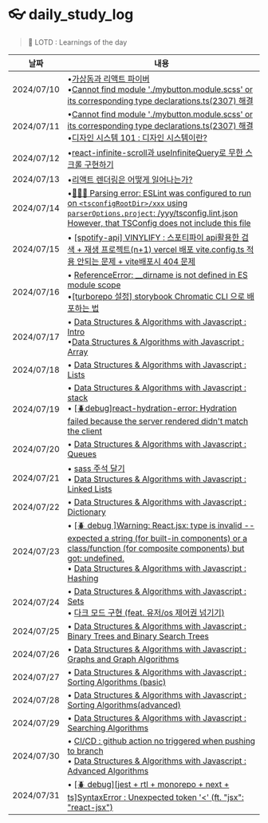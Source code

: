 # 👓 daily_study_log

> 👔 LOTD : Learnings of the day

|날짜|내용|
|---|---|
|2024/07/10|•[가상돔과 리액트 파이버](https://pyotato-dev.tistory.com/entry/%E2%9A%9B%EF%B8%8F-%EA%B0%80%EC%83%81%EB%8F%94%EA%B3%BC-%EB%A6%AC%EC%95%A1%ED%8A%B8-%ED%8C%8C%EC%9D%B4%EB%B2%84) <br/> •[Cannot find module './mybutton.module.scss' or its corresponding type declarations.ts(2307) 해결](https://pyotato-dev.tistory.com/entry/turboRepo-scss-Cannot-find-module-mybuttonmodulescss-or-its-corresponding-type-declarationsts2307)|
|2024/07/11|•[Cannot find module './mybutton.module.scss' or its corresponding type declarations.ts(2307) 해결](https://pyotato-dev.tistory.com/entry/turboRepo-scss-Cannot-find-module-mybuttonmodulescss-or-its-corresponding-type-declarationsts2307)<br/>•[디자인 시스템 101 : 디자인 시스템이란?](https://pyotato-dev.tistory.com/entry/%EB%94%94%EC%9E%90%EC%9D%B8-%EC%8B%9C%EC%8A%A4%ED%85%9C-101-%EB%94%94%EC%9E%90%EC%9D%B8-%EC%8B%9C%EC%8A%A4%ED%85%9C%EC%9D%B4%EB%9E%80)|
|2024/07/12|•[react-infinite-scroll과 useInfiniteQuery로 무한 스크롤 구현하기](https://pyotato-dev.tistory.com/entry/spotify-api-VINYLIFY-%EC%8A%A4%ED%8F%AC%ED%8B%B0%ED%8C%8C%EC%9D%B4-api%ED%99%9C%EC%9A%A9%ED%95%9C-%EA%B2%80%EC%83%89-%EC%9E%AC%EC%83%9D-%ED%94%84%EB%A1%9C%EC%A0%9D%ED%8A%B8n%EA%B2%80%EC%83%89-%EA%B2%B0%EA%B3%BC-react-infinite-scroll%EA%B3%BC-useInfiniteQuery%EB%A1%9C-%EB%AC%B4%ED%95%9C-%EC%8A%A4%ED%81%AC%EB%A1%A4-%EA%B5%AC%ED%98%84%ED%95%98%EA%B8%B0)|
|2024/07/13|•[리액트 렌더링은 어떻게 일어나는가?](https://pyotato-dev.tistory.com/entry/%E2%9A%9B%EF%B8%8F-%EB%A6%AC%EC%95%A1%ED%8A%B8-%EB%A0%8C%EB%8D%94%EB%A7%81%EC%9D%80-%EC%96%B4%EB%96%BB%EA%B2%8C-%EC%9D%BC%EC%96%B4%EB%82%98%EB%8A%94%EA%B0%80)|
|2024/07/14|•[👩🏻‍🔧 Parsing error: ESLint was configured to run on `<tsconfigRootDir>/xxx` using `parserOptions.project`: /yyy/tsconfig.lint.json However, that TSConfig does not include this file](https://pyotato-dev.tistory.com/entry/Parsing-error-ESLint-was-configured-to-run-on-tsconfigRootDirtypingsdeclarationsdts-using-parserOptionsproject-userspyotatogithubprojectssoloflabtripiepackagesdesign-systemtsconfiglintjson-However-that-TSConfig-does-not-include-t)|
|2024/07/15|• [[spotify-api] VINYLIFY : 스포티파이 api활용한 검색 + 재생 프로젝트(n+1) vercel 배포 vite.config.ts 적용 안되는 문제 + vite배포시 404 문제](https://pyotato-dev.tistory.com/entry/spotify-api-VINYLIFY-%EC%8A%A4%ED%8F%AC%ED%8B%B0%ED%8C%8C%EC%9D%B4-api%ED%99%9C%EC%9A%A9%ED%95%9C-%EA%B2%80%EC%83%89-%EC%9E%AC%EC%83%9D-%ED%94%84%EB%A1%9C%EC%A0%9D%ED%8A%B8n1-vercel-%EB%B0%B0%ED%8F%AC-viteconfigts-%EC%A0%81%EC%9A%A9-%EC%95%88%EB%90%98%EB%8A%94-%EB%AC%B8%EC%A0%9C)|
|2024/07/16 | • [ReferenceError: __dirname is not defined in ES module scope](https://pyotato-dev.tistory.com/entry/ReferenceError-dirname-is-not-defined-in-ES-module-scope) <br/> •[[turborepo 설정] storybook Chromatic CLI 으로 배포하는 법](https://pyotato-dev.tistory.com/entry/turborepo-%EC%84%A4%EC%A0%95-storybook-Chromatic-CLI-%EC%9C%BC%EB%A1%9C-%EB%B0%B0%ED%8F%AC%ED%95%98%EB%8A%94-%EB%B2%95)
|2024/07/17 | • [Data Structures & Algorithms with Javascript : Intro](https://pyotato-dev.tistory.com/entry/Data-Structures-Algorithms-with-Javascript) <br/> •[Data Structures & Algorithms with Javascript : Array](https://pyotato-dev.tistory.com/entry/Data-Structures-Algorithms-with-Javascript-Arrays)
|2024/07/18 | • [Data Structures & Algorithms with Javascript : Lists](https://pyotato-dev.tistory.com/entry/Data-Structures-Algorithms-with-Javascript-Lists) <br/> 
|2024/07/19 | • [Data Structures & Algorithms with Javascript : stack](https://pyotato-dev.tistory.com/entry/Data-Structures-Algorithms-with-Javascript-Stacks) <br/> • [[🪲debug]react-hydration-error: Hydration failed because the server rendered didn't match the client](https://pyotato-dev.tistory.com/entry/react-hydration-error-Hydration-failed-because-the-server-rendered-didnt-match-the-client)
|2024/07/20 | • [Data Structures & Algorithms with Javascript : Queues](https://pyotato-dev.tistory.com/entry/%F0%9F%A4%96-data-structures-algorithms-Data-Structures-Algorithms-with-Javascript-Queues)
|2024/07/21 | • [sass 주석 달기](https://pyotato-dev.tistory.com/entry/Sass-%EC%A3%BC%EC%84%9DComments) <br/> • [Data Structures & Algorithms with Javascript : Linked Lists](https://pyotato-dev.tistory.com/entry/Data-Structures-Algorithms-with-Javascript-Linked-Lists)
|2024/07/22 | • [Data Structures & Algorithms with Javascript : Dictionary](https://pyotato-dev.tistory.com/entry/Data-Structures-Algorithms-with-Javascript-Dictionaries)
|2024/07/23 | • [[🪲 debug ]Warning: React.jsx: type is invalid -- expected a string (for built-in components) or a class/function (for composite components) but got: undefined.](https://pyotato-dev.tistory.com/entry/Warning-Reactjsx-type-is-invalid-expected-a-string-for-built-in-components-or-a-classfunction-for-composite-components-but-got-undefined) <br/> • [Data Structures & Algorithms with Javascript : Hashing](https://pyotato-dev.tistory.com/entry/Data-Structures-Algorithms-with-Javascript-Hashing)
|2024/07/24 | • [Data Structures & Algorithms with Javascript : Sets](https://pyotato-dev.tistory.com/entry/Data-Structures-Algorithms-with-Javascript-Sets) <br/> • [다크 모드 구현 (feat. 유저/os 제어권 넘기기)](https://pyotato-dev.tistory.com/entry/%EB%8B%A4%ED%81%AC-%EB%AA%A8%EB%93%9C-%EA%B5%AC%ED%98%84)
|2024/07/25 | • [Data Structures & Algorithms with Javascript : Binary Trees and Binary Search Trees](https://pyotato-dev.tistory.com/entry/Data-Structures-Algorithms-with-Javascript-Binary-Trees-and-Binary-Search-Trees)
|2024/07/26 | • [Data Structures & Algorithms with Javascript :  Graphs and Graph Algorithms](https://pyotato-dev.tistory.com/entry/Data-Structures-Algorithms-with-Javascript-Graphs-and-Graph-Alogorithms)
|2024/07/27 | • [Data Structures & Algorithms with Javascript :  Sorting Algorithms (basic)](https://pyotato-dev.tistory.com/entry/Data-Structures-Algorithms-with-Javascript-Sorting-Algorithms)
|2024/07/28 | • [Data Structures & Algorithms with Javascript :  Sorting Algorithms(advanced)](https://pyotato-dev.tistory.com/entry/Data-Structures-Algorithms-with-Javascript-Sorting-Algorithms-Advanced)
|2024/07/29 | • [Data Structures & Algorithms with Javascript : Searching Algorithms](https://pyotato-dev.tistory.com/entry/Data-Structures-Algorithms-with-Javascript-Searching-Algorithms)
|2024/07/30 | • [CI/CD : github action no triggered when pushing to branch](https://pyotato-dev.tistory.com/entry/CICD-github-action-no-triggered-when-pushing-to-branch) <br/> • [Data Structures & Algorithms with Javascript :  Advanced Algorithms](https://pyotato-dev.tistory.com/entry/Data-Structures-Algorithms-with-Javascript-Advanced-Algorithms)
|2024/07/31 | • [[🪲 debug][jest + rtl + monorepo + next + ts]SyntaxError : Unexpected token '<' (ft. "jsx": "react-jsx")](https://pyotato-dev.tistory.com/entry/jest-rtl-monorepo-next-tsSyntaxError-Unexpected-token-ft-jsx-react-jsx) 




